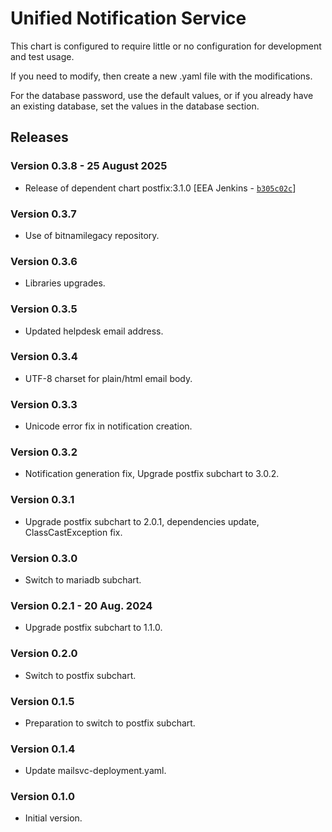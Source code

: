 Unified Notification Service
============================

This chart is configured to require little or no configuration for development and test usage.

If you need to modify, then create a new .yaml file with the modifications.

For the database password, use the default values, or if you already have an existing database,
set the values in the database section.

## Releases

### Version 0.3.8 - 25 August 2025
- Release of dependent chart postfix:3.1.0 [EEA Jenkins - [`b305c02c`](https://github.com/eea/helm-charts/commit/b305c02c474c577c079c0e84b4029fdef4194e1f)]



### Version 0.3.7
- Use of bitnamilegacy repository.

### Version 0.3.6
- Libraries upgrades.

### Version 0.3.5
- Updated helpdesk email address.

### Version 0.3.4
- UTF-8 charset for plain/html email body.

### Version 0.3.3
- Unicode error fix in notification creation.

### Version 0.3.2
- Notification generation fix, Upgrade postfix subchart to 3.0.2.

### Version 0.3.1
- Upgrade postfix subchart to 2.0.1, dependencies update, ClassCastException fix.

### Version 0.3.0
- Switch to mariadb subchart.

### Version 0.2.1 - 20 Aug. 2024
- Upgrade postfix subchart to 1.1.0.

### Version 0.2.0
- Switch to postfix subchart.

### Version 0.1.5
- Preparation to switch to postfix subchart.

### Version 0.1.4
- Update mailsvc-deployment.yaml.

### Version 0.1.0
- Initial version.



